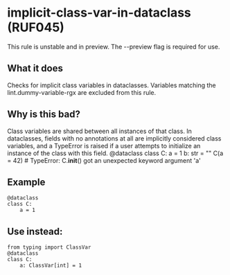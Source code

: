 # implicit-class-var-in-dataclass (RUF045)
This rule is unstable and in preview. The --preview flag is required for use.
## What it does
Checks for implicit class variables in dataclasses.
Variables matching the lint.dummy-variable-rgx are excluded
from this rule.
## Why is this bad?
Class variables are shared between all instances of that class.
In dataclasses, fields with no annotations at all
are implicitly considered class variables, and a TypeError is
raised if a user attempts to initialize an instance of the class
with this field.
@dataclass
class C:
    a = 1
    b: str = ""
C(a = 42)  # TypeError: C.__init__() got an unexpected keyword argument 'a'
## Example
```
@dataclass
class C:
    a = 1
```
## Use instead:
```
from typing import ClassVar
@dataclass
class C:
    a: ClassVar[int] = 1
```